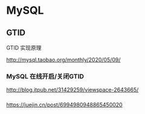 # MySQL

## GTID

GTID 实现原理

<http://mysql.taobao.org/monthly/2020/05/09/>

### MySQL 在线开启/关闭GTID

<http://blog.itpub.net/31429259/viewspace-2643665/>


### 

<https://juejin.cn/post/6994980948865450020>
